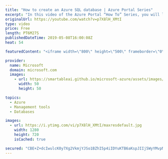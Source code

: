 ```yaml
---
title: "How to create an Azure SQL database | Azure Portal Series"
excerpt: "In this video of the Azure Portal “How To” Series, you will learn how to create an Azure SQL Database in the Azure Portal and how you can be more productive in Azure.    Try out these features in the Azure portal: https://portal.azure.com   Keep connected on Twitter: https://twitter.com/AzurePortal"
originalUrl: https://youtube.com/watch?v=p7X8lH_XMtI
type: video
price: Free
length: PT6M27S
publishedDateTime: 2019-05-08T16:00:08Z
heat: 54

featuredContent: "<iframe width=\"800\" height=\"500\" frameborder=\"0\" src=\"https://www.youtube.com/embed/p7X8lH_XMtI\" allow=\"accelerometer; autoplay; encrypted-media; gyroscope; picture-in-picture\" allowfullscreen></iframe>"

provider:
  name: Microsoft
  domain: microsoft.com
  images:
    - url: https://smartableai.github.io/microsoft-azure/assets/images/organizations/microsoft.com-50x50.jpg
      width: 50
      height: 50

topics:
  - Azure
  - Management tools
  - Databases

images:
  - url: https://i.ytimg.com/vi/p7X8lH_XMtI/maxresdefault.jpg
    width: 1280
    height: 720
    isCached: true

secured: "CBE+Z+dcIwulcK0y7Xg2VkmjYJSo1BZhI5p4iIDYuKTB6aKspJIIj5WyYMvpN9a3DFwFMCoN6fU3Mun60qbuGkag/5/D86cVxQfhF83DzHOC6fWWMhla7CxSaa07ZAHY7jofzwIu0OCDS9ct3LccL1dxSzLNPU3c98WN8kVgeHzquSJXP/ATYuBzWKPSFO84jo/qx1hoITNFgJuFHiECqAp12RW1vCq5gLMII48lNU4gRA3Kf/kyHJGSz7uDkX1BMlq6hMBA/HXzdiOjEPpAWqc0J1jiZNYrBVVDMPblv6vY91Zu6TbTCofF6AYpQFo1ygMQZpb09Z+cH5XEzThFNYwlbVuRsJrUL3JCJ7cUGY47Z/ScGyCqQUHfjXTT93i4C7WDp6PUQm5+nIgQKXyP2f6dRlxlJ/1xAEnbwNEMkY8=;QNn+OAJ7hUNyscVdtcra0Q=="
---
```


